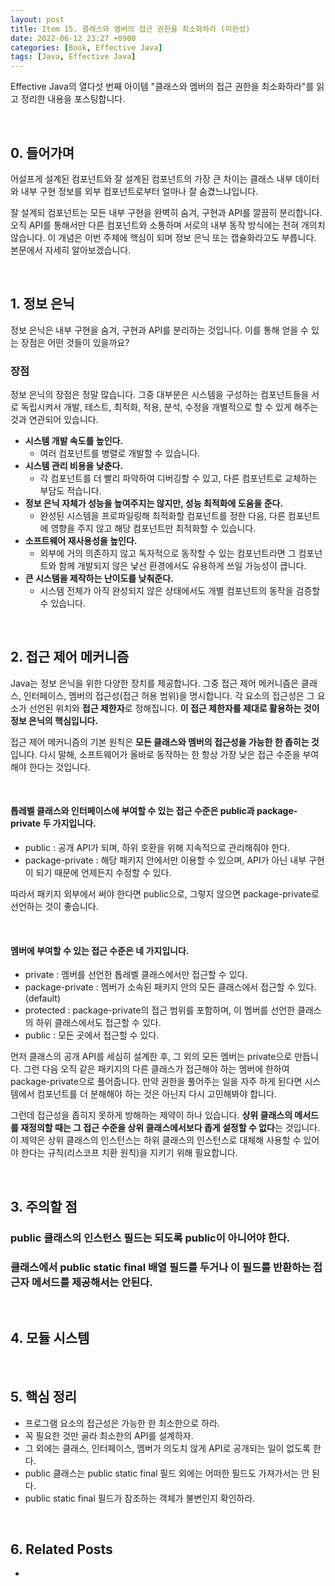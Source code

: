 ```yaml
---
layout: post
title: Item 15. 클래스와 멤버의 접근 권한을 최소화하라 (미완성)
date: 2022-06-12 23:27 +0900
categories: [Book, Effective Java]
tags: [Java, Effective Java]
---
```




Effective Java의 열다섯 번째 아이템 "클래스와 멤버의 접근 권한을 최소화하라"를 읽고 정리한 내용을 포스팅합니다.

<br>

## 0. 들어가며

어설프게 설계된 컴포넌트와 잘 설계된 컴포넌트의 가장 큰 차이는 클래스 내부 데이터와 내부 구현 정보를 외부 컴포넌트로부터 얼마나 잘 숨겼느냐입니다.

잘 설계되 컴포넌트는 모든 내부 구현을 완벽히 숨겨, 구현과 API를 깔끔히 분리합니다. 오직 API를 통해서만 다른 컴포넌트와 소통하며 서로의 내부 동작 방식에는 전혀 개의치 않습니다. 이 개념은 이번 주제에 핵심이 되며 정보 은닉 또는 캡슐화라고도 부릅니다. 본문에서 자세히 알아보겠습니다.

<br>

## 1. 정보 은닉

정보 은닉은 내부 구현을 숨겨, 구현과 API를 분리하는 것입니다. 이를 통해 얻을 수 있는 장점은 어떤 것들이 있을까요?

### 장점

정보 은닉의 장점은 정말 많습니다. 그중 대부분은 시스템을 구성하는 컴포넌트들을 서로 독립시켜서 개발, 테스트, 최적화, 적용, 분석, 수정을 개별적으로 할 수 있게 해주는 것과 연관되어 있습니다. 

- **시스템 개발 속도를 높인다.**
  - 여러 컴포넌트를 병렬로 개발할 수 있습니다.
- **시스템 관리 비용을 낮춘다.**
  - 각 컴포넌트를 더 빨리 파악하여 디버깅할 수 있고, 다른 컴포넌트로 교체하는 부담도 적습니다.
- **정보 은닉 자체가 성능을 높여주지는 않지만, 성능 최적화에 도움을 준다.**
  - 완성된 시스템을 프로파일링해 최적화할 컴포넌트를 정한 다음, 다른 컴포넌트에 영향을 주지 않고 해당 컴포넌트만 최적화할 수 있습니다.
- **소프트웨어 재사용성을 높인다.**
  - 외부에 거의 의존하지 않고 독자적으로 동작할 수 있는 컴포넌트라면 그 컴포넌트와 함께 개발되지 않은 낯선 환경에서도 유용하게 쓰일 가능성이 큽니다.
- **큰 시스템을 제작하는 난이도를 낮춰준다.**
  - 시스템 전체가 아직 완성되지 않은 상태에서도 개별 컴포넌트의 동작을 검증할 수 있습니다.

<br>

## 2. 접근 제어 메커니즘

Java는 정보 은닉을 위한 다양한 장치를 제공합니다. 그중 접근 제어 메커니즘은 클래스, 인터페이스, 멤버의 접근성(접근 허용 범위)을 명시합니다. 각 요소의 접근성은 그 요소가 선언된 위치와 **접근 제한자**로 정해집니다. **이 접근 제한자를 제대로 활용하는 것이 정보 은닉의 핵심입니다.**

접근 제어 메커니즘의 기본 원칙은 **모든 클래스와 멤버의 접근성을 가능한 한 좁히는 것**입니다. 다시 말해, 소프트웨어가 올바로 동작하는 한 항상 가장 낮은 접근 수준을 부여해야 한다는 것입니다.

<br>

#### **톱레벨 클래스와 인터페이스**에 부여할 수 있는 접근 수준은 public과 package-private 두 가지입니다.

- public : 공개 API가 되며, 하위 호환을 위해 지속적으로 관리해줘야 한다.
- package-private : 해당 패키지 안에서만 이용할 수 있으며, API가 아닌 내부 구현이 되기 때문에 언제든지 수정할 수 있다.

따라서 패키지 외부에서 써야 한다면 public으로, 그렇지 않으면 package-private로 선언하는 것이 좋습니다.

<br>

#### **멤버**에 부여할 수 있는 접근 수준은 네 가지입니다.

- private : 멤버를 선언한 톱레벨 클래스에서만 접근할 수 있다.
- package-private : 멤버가 소속된 패키지 안의 모든 클래스에서 접근할 수 있다. (default)
- protected : package-private의 접근 범위를 포함하며, 이 멤버를 선언한 클래스의 하위 클래스에서도 접근할 수 있다.
- public : 모든 곳에서 접근할 수 있다.

먼저 클래스의 공개 API를 세심히 설계한 후, 그 외의 모든 멤버는 private으로 만듭니다. 그런 다음 오직 같은 패키지의 다른 클래스가 접근해야 하는 멤버에 한하여 package-private으로 풀어줍니다. 만약 권한을 풀어주는 일을 자주 하게 된다면 시스템에서 컴포넌트를 더 분해해야 하는 것은 아닌지 다시 고민해봐야 합니다.

그런데 접근성을 좁히지 못하게 방해하는 제약이 하나 있습니다. **상위 클래스의 메서드를 재정의할 때는 그 접근 수준을 상위 클래스에서보다 좁게 설정할 수 없다**는 것입니다. 이 제약은 상위 클래스의 인스턴스는 하위 클래스의 인스턴스로 대체해 사용할 수 있어야 한다는 규칙(리스코프 치환 원칙)을 지키기 위해 필요합니다.

<br>

## 3. 주의할 점

### public 클래스의 인스턴스 필드는 되도록 public이 아니어야 한다.



### 클래스에서 public static final 배열 필드를 두거나 이 필드를 반환하는 접근자 메서드를 제공해서는 안된다.



<br>

## 4. 모듈 시스템



<br>

## 5. 핵심 정리

- 프로그램 요소의 접근성은 가능한 한 최소한으로 하라.
- 꼭 필요한 것만 골라 최소한의 API를 설계하자.
- 그 외에는 클래스, 인터페이스, 멤버가 의도치 않게 API로 공개되는 일이 없도록 한다.
- public 클래스는 public static final 필드 외에는 어떠한 필드도 가져가서는 안 된다.
- public static final 필드가 참조하는 객체가 불변인지 확인하라.

<br>

## 6. Related Posts

- 

